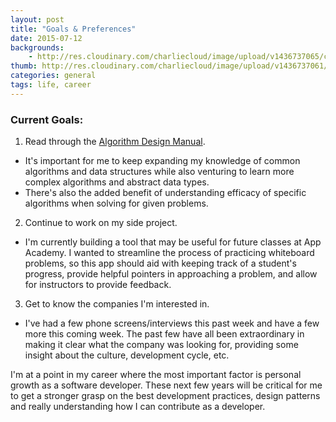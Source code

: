 ```yaml
---
layout: post
title: "Goals & Preferences"
date: 2015-07-12
backgrounds:
    - http://res.cloudinary.com/charliecloud/image/upload/v1436737065/current_goals_bg_eyqrgs.jpg
thumb: http://res.cloudinary.com/charliecloud/image/upload/v1436737061/current_goals_thumb_mye1cz.jpg
categories: general
tags: life, career
---
```


### Current Goals:

1. Read through the [Algorithm Design Manual](http://www.algorist.com/).
  + It's important for me to keep expanding my knowledge of common algorithms and data structures while also venturing to learn more complex algorithms and abstract data types.
  + There's also the added benefit of understanding efficacy of specific algorithms when solving for given problems.
2. Continue to work on my side project.
  + I'm currently building a tool that may be useful for future classes at App Academy. I wanted to streamline the process of practicing whiteboard problems, so this app should aid with keeping track of a student's progress, provide helpful pointers in approaching a problem, and allow for instructors to provide feedback.
3. Get to know the companies I'm interested in.
  + I've had a few phone screens/interviews this past week and have a few more this coming week. The past few have all been extraordinary in making it clear what the company was looking for, providing some insight about the culture, development cycle, etc.

I'm at a point in my career where the most important factor is personal growth as a software developer. These next few years will be critical for me to get a stronger grasp on the best development practices, design patterns and really understanding how I can contribute as a developer.  
